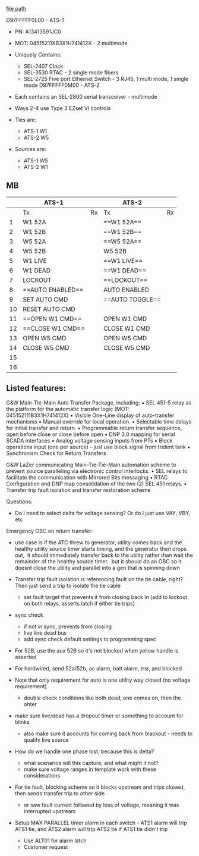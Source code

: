 
[file path](<file:///C:\Users\jnetherton\G&W Electric Co\US-PowerGridAutomation - Documents\_Lazer\117631 - Kennedy Space Center>)

D97FFFFF0L00 - ATS-1
- PN: A13413591JC0
- MOT: 04515211XB3X1H741412X - 2 multimode
- Uniquely Contains:
	- SEL-2407 Clock
	- SEL-3530 RTAC - 2 single mode fibers
	- SEL-2725 Five port Ethernet Switch - 3 RJ45, 1 multi mode, 1 single mode
D97FFFFF0M00 - ATS-2


- Each contains an SEL-2800 serial transceiver - multimode
- Ways 2-4 use Type 3 EZset VI controls
- Ties are:
	- ATS-1 W1
	- ATS-2 W5
- Sources are:
	- ATS-1 W5
	- ATS-2 W1

## MB

|     | ATS-1            |     | ATS-2           |     |
| --- | ---------------- | --- | --------------- | --- |
|     | Tx               | Rx  | Tx              | Rx  |
| 1   | W1 52A           |     | ==W1 52A==      |     |
| 2   | W1 52B           |     | ==W1 52B==      |     |
| 3   | W5 52A           |     | ==W5 52A==      |     |
| 4   | W5 52B           |     | W5 52B          |     |
| 5   | W1 LIVE          |     | ==W1 LIVE==     |     |
| 6   | W1 DEAD          |     | ==W1 DEAD==     |     |
| 7   | LOCKOUT          |     | ==LOCKOUT==     |     |
| 8   | ==AUTO ENABLED== |     | AUTO ENABLED    |     |
| 9   | SET AUTO CMD     |     | ==AUTO TOGGLE== |     |
| 10  | RESET AUTO CMD   |     |                 |     |
| 11  | ==OPEN W1 CMD==  |     | OPEN W1 CMD     |     |
| 12  | ==CLOSE W1 CMD== |     | CLOSE W1 CMD    |     |
| 13  | OPEN W5 CMD      |     | OPEN W5 CMD     |     |
| 14  | CLOSE W5 CMD     |     | CLOSE W5 CMD    |     |
| 15  |                  |     |                 |     |
| 16  |                  |     |                 |     |



## Listed features:
G&W Main-Tie-Main Auto Transfer Package, including:
	▪ SEL 451-5 relay as the platform for the automatic transfer logic (MOT: 045152111B3X1H741412X)
	▪ Visible One-Line display of auto-transfer mechanisms
	▪ Manual override for local operation.
	▪ Selectable time delays for initial transfer and return.
	▪ Programmable return transfer sequence, open before close or close before open
	▪ DNP 3.0 mapping for serial SCADA interfaces
	▪ Analog voltage sensing inputs from PTs
	▪ Block operations input (one per source)
		- just use block signal from trident tank
	▪ Synchronism Check for Return Transfers

G&W LaZer communicating Main-Tie-Tie-Main automation scheme to prevent source paralleling via electronic 
control interlocks.
• SEL relays to facilitate the communication with Mirrored Bits messaging
• RTAC Configuration and DNP map consolidation of the two (2) SEL 451 relays.
• Transfer trip fault isolation and transfer restoration scheme

Questions:
- Do I need to select delta for voltage sensing? Or do I just use VAY, VBY, etc


Emergency OBC on return transfer:
- use case is if the ATC threw to generator, utility comes back and the healthy utility source timer starts timing, and the generator then drops out,  it should immediately transfer back to the utility rather than wait the remainder of the healthy source timer.  but it should do an OBC so it doesnt close the utility and parallel into a gen that is spinning down

- Transfer trip fault isolation is referencing fault on the tie cable, right? Then just send a trip to isolate the tie cable
	- set fault target that prevents it from closing back in (add to lockout on both relays, asserts latch if either tie trips)
- sync check
	- if not in sync, prevents from closing
	- live line dead bus
	- add sync check default settings to programming spec

- For 52B, use the aux 52B so it's not blocked when yellow handle is asserted
- For hardwired, send 52a/52b, ac alarm, batt alarm, trsr, and blocked
- Note that only requirement for auto is one utility way closed (no voltage requirement)
	- double check conditions like both dead, one comes on, then the ohter
- make sure live/dead has a dropout timer or something to account for blinks
	- also make sure it accounts for coming back from blackout - needs to qualify live source
- How do we handle one phase lost, because this is delta?
	- what scenarios will this capture, and what might it not?
	- make sure voltage ranges in template work with these considerations
- For tie fault, blocking scheme so it blocks upstream and trips closest, then sends transfer trip to other side
	- or saw fault current followed by loss of voltage, meaning it was interrupted upstream
- Setup MAX PARALLEL timer alarm in each switch - ATS1 alarm will trip ATS1 tie, and ATS2 alarm will trip ATS2 tie if ATS1 tie didn't trip
	- Use ALT01 for alarm latch
	- Customer request